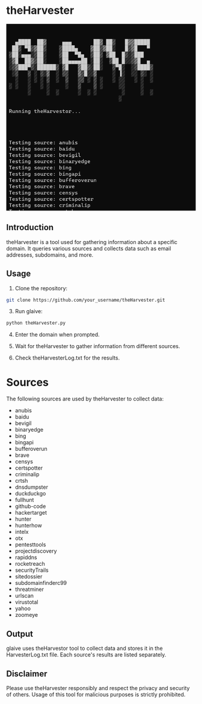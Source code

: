 # theHarvester



![Image Description](assets/main.png)



## Introduction

theHarvester is a tool used for gathering information about a specific domain. It queries various sources and collects data such as email addresses, subdomains, and more.

## Usage

1. Clone the repository:

```bash
git clone https://github.com/your_username/theHarvester.git
```

<!-- ignore 

2. Install the dependencies:

pip install -r requirements.txt

 -->

3. Run glaive:

```bash
python theHarvester.py
```

4. Enter the domain when prompted.

5. Wait for theHarvester to gather information from different sources.

6. Check theHarvesterLog.txt for the results.


# Sources

The following sources are used by theHarvester to collect data:

- anubis
- baidu
- bevigil
- binaryedge
- bing
- bingapi
- bufferoverun
- brave
- censys
- certspotter
- criminalip
- crtsh
- dnsdumpster
- duckduckgo
- fullhunt
- github-code
- hackertarget
- hunter
- hunterhow
- intelx
- otx
- pentesttools
- projectdiscovery
- rapiddns
- rocketreach
- securityTrails
- sitedossier
- subdomainfinderc99
- threatminer
- urlscan
- virustotal
- yahoo
- zoomeye

## Output

glaive uses theHarvestor tool to collect data and stores it in the HarvesterLog.txt file. Each source's results are listed separately.

## Disclaimer

Please use theHarvester responsibly and respect the privacy and security of others. Usage of this tool for malicious purposes is strictly prohibited.

